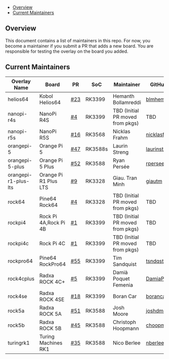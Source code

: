 - [Overview](#overview)
- [Current Maintainers](#current-maintainers)

## Overview

This document contains a list of maintainers in this repo. For now, you become a maintainer if you submit a PR that adds a new board. You are responsible for testing the overlay on the board you added.

## Current Maintainers

| Overlay Name         | Board                 | PR                                                        | SoC     | Maintainer                       | GitHub ID                                       |
| -------------------- | --------------------- | --------------------------------------------------------- | ------- | -------------------------------- | ----------------------------------------------- |
| helios64             | Kobol Helios64        | [#23](https://github.com/siderolabs/sbc-rockchip/pull/23) | RK3399  | Hemanth Bollamreddi              | [blmhemu](https://github.com/blmhemu)           |
| nanopi-r4s           | NanoPi R4S            | [#4](https://github.com/siderolabs/sbc-rockchip/pull/4)   | RK3399  | TBD (Initial PR moved from pkgs) | TBD                                             |
| nanopi-r5s           | NanoPi R5S            | [#16](https://github.com/siderolabs/sbc-rockchip/pull/16) | RK3568  | Nicklas Frahm                    | [nicklasfrahm](https://github.com/nicklasfrahm) |
| orangepi-5           | Orange Pi 5           | [#47](https://github.com/siderolabs/sbc-rockchip/pull/47) | RK3588s | Laurin Streng                    | [laurinstreng](https://github.com/LaurinStreng) |
| orangepi-5-plus      | Orange Pi 5 Plus      | [#52](https://github.com/siderolabs/sbc-rockchip/pull/52) | RK3588  | Ryan Persée                      | [rpersee](https://github.com/rpersee)           |
| orangepi-r1-plus-lts | Orange Pi R1 Plus LTS | [#9](https://github.com/siderolabs/sbc-rockchip/pull/9)   | RK3328  | Giau. Tran Minh                  | [giautm](https://github.com/giautm)             |
| rock64               | Pine64 Rock64         | [#4](https://github.com/siderolabs/sbc-rockchip/pull/4)   | RK3328  | TBD (Initial PR moved from pkgs) | TBD                                             |
| rockpi4              | Rock Pi 4A,Rock Pi 4B | [#1](https://github.com/siderolabs/sbc-rockchip/pull/1)   | RK3399  | TBD (Initial PR moved from pkgs) | TBD                                             |
| rockpi4c             | Rock Pi 4C            | [#1](https://github.com/siderolabs/sbc-rockchip/pull/1)   | RK3399  | TBD (Initial PR moved from pkgs) | TBD                                             |
| rockpro64            | Pine64 RockPro64      | [#55](https://github.com/siderolabs/sbc-rockchip/pull/55) | RK3399  | Tim Sandquist                    | [tsndqst](https://github.com/tsndqst)           |
| rock4cplus           | Radxa ROCK 4C+        | [#5](https://github.com/siderolabs/sbc-rockchip/pull/5)   | RK3399  | Damià Poquet Femenia             | [DamiaPoquet](https://github.com/DamiaPoquet)   |
| rock4se              | Radxa ROCK 4SE        | [#18](https://github.com/siderolabs/sbc-rockchip/pull/18) | RK3399  | Boran Car                        | [borancar](https://github.com/borancar)         |
| rock5a               | Radxa ROCK 5A         | [#51](https://github.com/siderolabs/sbc-rockchip/pull/51) | RK3588  | Josh Moore                       | [joshdmoore](https://github.com/joshdmoore)     |
| rock5b               | Radxa ROCK 5B         | [#45](https://github.com/siderolabs/sbc-rockchip/pull/45) | RK3588  | Christoph Hoopmann               | [choopm](https://github.com/choopm)             |
| turingrk1            | Turing Machines RK1   | [#35](https://github.com/siderolabs/sbc-rockchip/pull/35) | RK3588  | Nico Berlee                      | [nberlee](https://github.com/nberlee)           |

